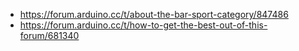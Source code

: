 - https://forum.arduino.cc/t/about-the-bar-sport-category/847486
- https://forum.arduino.cc/t/how-to-get-the-best-out-of-this-forum/681340
